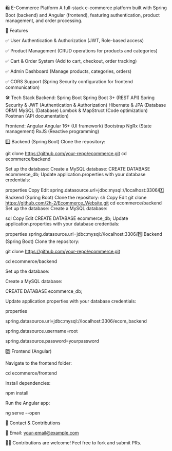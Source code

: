 🛍️ E-Commerce Platform
A full-stack e-commerce platform built with Spring Boot (backend) and Angular (frontend), featuring authentication, product management, and order processing.


📌 Features

✅ User Authentication & Authorization (JWT, Role-based access)

✅ Product Management (CRUD operations for products and categories)

✅ Cart & Order System (Add to cart, checkout, order tracking)

✅ Admin Dashboard (Manage products, categories, orders)

✅ CORS Support (Spring Security configuration for frontend communication)

🛠️ Tech Stack
Backend: Spring Boot
Spring Boot 3+ (REST API)
Spring Security & JWT (Authentication & Authorization)
Hibernate & JPA (Database ORM)
MySQL (Database)
Lombok & MapStruct (Code optimization)
Postman (API documentation)

Frontend: Angular
Angular 16+ (UI framework)
Bootstrap
NgRx (State management)
RxJS (Reactive programming)



1️⃣ Backend (Spring Boot)
Clone the repository:

git clone https://github.com/your-repo/ecommerce.git
cd ecommerce/backend

Set up the database:
Create a MySQL database:
CREATE DATABASE ecommerce_db;
Update application.properties with your database credentials:

properties
Copy
Edit
spring.datasource.url=jdbc:mysql://localhost:3306/1️⃣ Backend (Spring Boot)
Clone the repository:
sh
Copy
Edit
git clone https://github.com/2h-2/Ecommerce_Website.git
cd ecommerce/backend
Set up the database:
Create a MySQL database:

sql
Copy
Edit
CREATE DATABASE ecommerce_db;
Update application.properties with your database credentials:

properties
spring.datasource.url=jdbc:mysql://localhost:3306/1️⃣ Backend (Spring Boot)
Clone the repository:

git clone https://github.com/your-repo/ecommerce.git

cd ecommerce/backend

Set up the database:

Create a MySQL database:

CREATE DATABASE ecommerce_db;

Update application.properties with your database credentials:

properties

spring.datasource.url=jdbc:mysql://localhost:3306/ecom_backend

spring.datasource.username=root

spring.datasource.password=yourpassword


2️⃣ Frontend (Angular)

Navigate to the frontend folder:

cd ecommerce/frontend

Install dependencies:

npm install


Run the Angular app:

ng serve --open


📩 Contact & Contributions

📧 Email: your-email@example.com

👨‍💻 Contributions are welcome! Feel free to fork and submit PRs.
